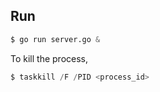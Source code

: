 ## Run

```s
$ go run server.go &
```

To kill the process,

```s
$ taskkill /F /PID <process_id>
```
